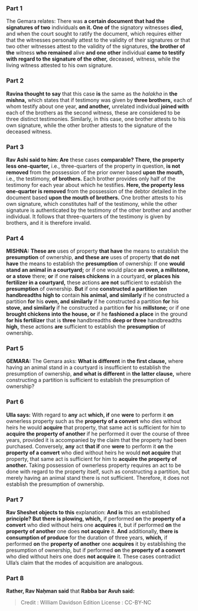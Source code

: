 
### Part 1
The Gemara relates: There was <b>a certain document that had the signatures of two</b> individuals <b>on it. One of</b> the signatory witnesses <b>died,</b> and when the court sought to ratify the document, which requires either that the witnesses personally attest to the validity of their signatures or that two other witnesses attest to the validity of the signatures, <b>the brother of the</b> witness <b>who remained</b> alive <b>and one other</b> individual <b>came to testify with regard to the signature of the other,</b> deceased, witness, while the living witness attested to his own signature.

### Part 2
<b>Ravina thought to say</b> that this case <b>is</b> the same as the <i>halakha</i> in <b>the mishna,</b> which states that if testimony was given by <b>three brothers,</b> each of whom testify about one year, <b>and another,</b> unrelated individual <b>joined with</b> each of the brothers as the second witness, these are considered to be three distinct testimonies. Similarly, in this case, one brother attests to his own signature, while the other brother attests to the signature of the deceased witness.

### Part 3
<b>Rav Ashi said to him: Are</b> these cases <b>comparable? There, the property less one-quarter,</b> i.e., three-quarters of the property in question, <b>is not removed</b> from the possession of the prior owner based <b>upon the mouth,</b> i.e., the testimony, <b>of brothers.</b> Each brother provides only half of the testimony for each year about which he testifies. <b>Here, the property less one-quarter is removed</b> from the possession of the debtor detailed in the document based <b>upon the mouth of brothers.</b> One brother attests to his own signature, which constitutes half of the testimony, while the other signature is authenticated by the testimony of the other brother and another individual. It follows that three-quarters of the testimony is given by brothers, and it is therefore invalid.

### Part 4
<strong>MISHNA:</strong> <b>These are</b> uses of property <b>that have</b> the means to establish the <b>presumption</b> of ownership, <b>and these are</b> uses of property <b>that do not have</b> the means to establish the <b>presumption</b> of ownership: If one <b>would stand an animal in a courtyard;</b> or if one would place <b>an oven, a millstone, or a stove</b> there; <b>or</b> if one <b>raises chickens</b> in a courtyard, <b>or places his fertilizer in a courtyard,</b> these actions <b>are not</b> sufficient to establish the <b>presumption</b> of ownership. <b>But</b> if one <b>constructed a partition ten handbreadths high to</b> contain <b>his animal, and similarly</b> if he constructed a partition <b>for</b> his <b>oven, and similarly</b> if he constructed a partition <b>for</b> his <b>stove, and similarly</b> if he constructed a partition <b>for</b> his <b>millstone;</b> or if one <b>brought chickens into the house, or</b> if he <b>fashioned a place</b> in the ground <b>for his fertilizer</b> that is <b>three</b> handbreadths <b>deep or three</b> handbreadths <b>high,</b> these actions <b>are</b> sufficient to establish the <b>presumption</b> of ownership.

### Part 5
<strong>GEMARA:</strong> The Gemara asks: <b>What is different</b> in <b>the first clause,</b> where having an animal stand in a courtyard is insufficient to establish the presumption of ownership, <b>and what is different</b> in <b>the latter clause,</b> where constructing a partition is sufficient to establish the presumption of ownership?

### Part 6
<b>Ulla says:</b> With regard to <b>any</b> act <b>which, if</b> one <b>were</b> to perform it <b>on</b> ownerless property such as the <b>property of a convert</b> who dies without heirs he would <b>acquire</b> that property, that same act is sufficient for him to <b>acquire the property of another</b> if he performed it over the course of three years, provided it is accompanied by the claim that the property had been purchased. Conversely, <b>any</b> act <b>that if</b> one <b>were</b> to perform it <b>on</b> the <b>property of a convert</b> who died without heirs he would <b>not acquire</b> that property, that same act is sufficient for him to <b>acquire the property of another.</b> Taking possession of ownerless property requires an act to be done with regard to the property itself, such as constructing a partition, but merely having an animal stand there is not sufficient. Therefore, it does not establish the presumption of ownership.

### Part 7
<b>Rav Sheshet objects to this</b> explanation: <b>And is</b> this an established <b>principle? But there is plowing, which,</b> if performed <b>on</b> the <b>property of a convert</b> who died without heirs one <b>acquires</b> it, but if performed <b>on</b> the <b>property of another</b> one does <b>not acquire</b> it. <b>And</b> additionally, <b>there is consumption of produce</b> for the duration of three years, <b>which,</b> if performed <b>on</b> the <b>property of another</b> one <b>acquires</b> it by establishing the presumption of ownership, but if performed <b>on</b> the <b>property of a convert</b> who died without heirs one does <b>not acquire</b> it. These cases contradict Ulla’s claim that the modes of acquisition are analogous.

### Part 8
<b>Rather, Rav Naḥman said</b> that <b>Rabba bar Avuh said:</b>

>Credit : William Davidson Edition
>License : CC-BY-NC
